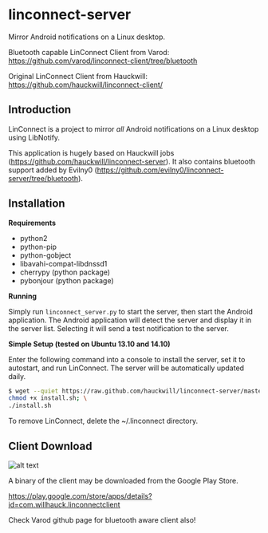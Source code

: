 linconnect-server
=================

Mirror Android notifications on a Linux desktop.

Bluetooth capable LinConnect Client from Varod: https://github.com/varod/linconnect-client/tree/bluetooth

Original LinConnect Client from Hauckwill: https://github.com/hauckwill/linconnect-client/

Introduction
------------
LinConnect is a project to mirror *all* Android notifications on a Linux desktop using LibNotify.

This application is hugely based on Hauckwill jobs (https://github.com/hauckwill/linconnect-server). It also contains bluetooth support added by Evilny0 (https://github.com/evilny0/linconnect-server/tree/bluetooth).

Installation
------------

**Requirements**

* python2
* python-pip
* python-gobject
* libavahi-compat-libdnssd1
* cherrypy (python package)
* pybonjour (python package)

**Running**

Simply run `linconnect_server.py` to start the server, then start the Android application. The Android application will detect the server and display it in the server list. Selecting it will send a test notification to the server.

**Simple Setup (tested on Ubuntu 13.10 and 14.10)**

Enter the following command into a console to install the server, set it to autostart, and run LinConnect. The server will be automatically updated daily.

```bash
$ wget --quiet https://raw.github.com/hauckwill/linconnect-server/master/LinConnectServer/install.sh; \
chmod +x install.sh; \
./install.sh
```

To remove LinConnect, delete the ~/.linconnect directory.
        
Client Download
---------------

![alt text](https://developer.android.com/images/brand/en_app_rgb_wo_60.png "Google Play")

A binary of the client may be downloaded from the Google Play Store.

https://play.google.com/store/apps/details?id=com.willhauck.linconnectclient

Check Varod github page for bluetooth aware client also!
